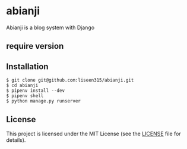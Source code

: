 # abianji
Abianji is a blog system with Django

## require version



## Installation
```
$ git clone git@github.com:liseen315/abianji.git
$ cd abianji
$ pipenv install --dev
$ pipenv shell
$ python manage.py runserver 
```

## License

This project is licensed under the MIT License (see the
[LICENSE](LICENSE) file for details).